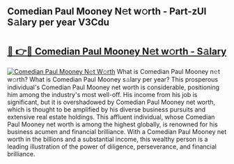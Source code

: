 ## Comedian Paul Mooney N𝚎t w𝚘rth - Part-zUl S𝚊lary per year V3Cdu

# <h2><a href="http://gc0f61.nevu.top/?p=Comedian+Paul+Mooney">🔗 👉🔴 Comedian Paul Mooney N𝚎t w𝚘rth - S𝚊lary</a></h2>

[![Comedian Paul Mooney N𝚎t W𝚘rth](https://i.imgur.com/Oavwk0R.jpeg)](http://gc0f61.nevu.top/?p=Comedian+Paul+Mooney)
What is Comedian Paul Mooney n𝚎t w𝚘rth? What is Comedian Paul Mooney s𝚊lary per year?
This prosperous individual's Comedian Paul Mooney net worth is considerable, positioning him among the industry's most well-off. His income from his job is significant, but it is overshadowed by Comedian Paul Mooney net worth, which is thought to be amplified by his diverse business pursuits and extensive real estate holdings. This affluent individual, whose Comedian Paul Mooney net worth is among the highest globally, is renowned for his business acumen and financial brilliance. With a Comedian Paul Mooney net worth in the billions and a substantial income, this wealthy person is a leading illustration of the power of diligence, perseverance, and financial brilliance.
